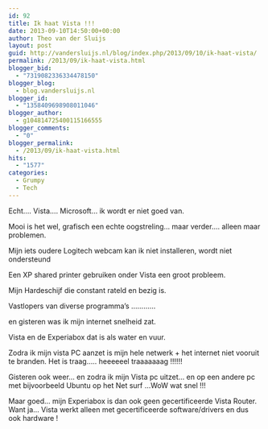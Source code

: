 ```yaml
---
id: 92
title: Ik haat Vista !!!
date: 2013-09-10T14:50:00+00:00
author: Theo van der Sluijs
layout: post
guid: http://vandersluijs.nl/blog/index.php/2013/09/10/ik-haat-vista/
permalink: /2013/09/ik-haat-vista.html
blogger_bid:
  - "7319082336334478150"
blogger_blog:
  - blog.vandersluijs.nl
blogger_id:
  - "1358409698908011046"
blogger_author:
  - g104814725400115166555
blogger_comments:
  - "0"
blogger_permalink:
  - /2013/09/ik-haat-vista.html
hits:
  - "1577"
categories:
  - Grumpy
  - Tech
---
```

Echt…. Vista…. Microsoft… ik wordt er niet goed van.

Mooi is het wel, grafisch een echte oogstreling… maar verder…. alleen maar problemen.

Mijn iets oudere Logitech webcam kan ik niet installeren, wordt niet ondersteund

Een XP shared printer gebruiken onder Vista een groot probleem.

Mijn Hardeschijf die constant rateld en bezig is.

Vastlopers van diverse programma’s …………

en gisteren was ik mijn internet snelheid zat.

Vista en de Experiabox dat is als water en vuur.

Zodra ik mijn vista PC aanzet is mijn hele netwerk + het internet niet vooruit te branden. Het is traag….. heeeeeel traaaaaaag !!!!!!

Gisteren ook weer… en zodra ik mijn Vista pc uitzet… en op een andere pc met bijvoorbeeld Ubuntu op het Net surf …WoW wat snel !!!

Maar goed… mijn Experiabox is dan ook geen gecertificeerde Vista Router. Want ja… Vista werkt alleen met gecertificeerde software/drivers en dus ook hardware !